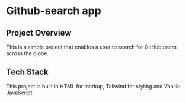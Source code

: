 # Github-search app
## Project Overview 
This is a simple project that enables a user to search for GitHub users across the globe.
## Tech Stack
This project is built in HTML for markup, Tailwind for styling and Vanilla JavaScript.